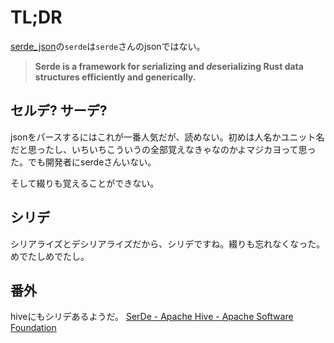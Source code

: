 # TL;DR

[serde_json](https://crates.io/crates/serde_json)の`serde`は`serde`さんのjsonではない。

>**Serde is a framework for *ser*ializing and *de*serializing Rust data structures efficiently and generically.**

## セルデ? サーデ?

jsonをパースするにはこれが一番人気だが、読めない。初めは人名かユニット名だと思ったし、いちいちこういうの全部覚えなきゃなのかよマジカヨって思った。でも開発者にserdeさんいない。

そして綴りも覚えることができない。

## シリデ

シリアライズとデシリアライズだから、シリデですね。綴りも忘れなくなった。めでたしめでたし。

## 番外

hiveにもシリデあるようだ。
[SerDe - Apache Hive - Apache Software Foundation](https://cwiki.apache.org/confluence/display/Hive/SerDe)
